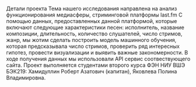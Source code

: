 Детали проекта
Тема нашего исследования направлена на анализ функционирования медиасферы, стриминговой платформы last.fm
С помощью данных, предоставленных данной платформой, которые включают следующие характеристики песен: исполнитель, название композиции, длительность, количество слушателей, число стримов, жанр, мы жотим сделать построить модель машинного обучения, которая предсказывала число стримов, проверить ряд интересных гипотез, провести визуализации и выявить важные закономерности.
В ходе получения данных мы использовали API сервис соотвествующего сайта.
Проект выполняется студентами второго курса ФЭН НИУ ВШЭ БЭК219: Хамидуллин Роберт Азатович (капитан), Яковлева Полина Владимировна.
